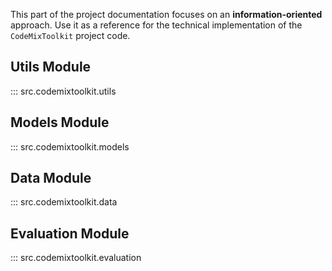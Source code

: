 This part of the project documentation focuses on
an **information-oriented** approach. Use it as a
reference for the technical implementation of the
`CodeMixToolkit` project code.


## Utils Module
::: src.codemixtoolkit.utils

## Models Module
::: src.codemixtoolkit.models

## Data Module
::: src.codemixtoolkit.data

## Evaluation Module
::: src.codemixtoolkit.evaluation